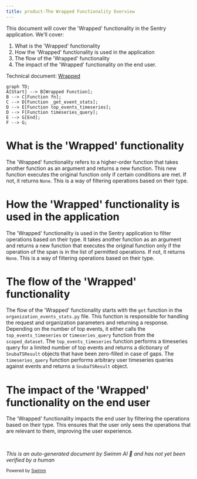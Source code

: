 ```yaml
---
title: product-The Wrapped Functionality Overview
---
```

This document will cover the 'Wrapped' functionality in the Sentry application. We'll cover:

1. What is the 'Wrapped' functionality
2. How the 'Wrapped' functionality is used in the application
3. The flow of the 'Wrapped' functionality
4. The impact of the 'Wrapped' functionality on the end user.

Technical document: <SwmLink doc-title="Wrapped">[Wrapped](/.swm/understanding-the-wrapped-functionality.8e5csugw.sw.md)</SwmLink>

```mermaid
graph TD;
A[Start] --> B[Wrapped Function];
B --> C[Function fn];
C --> D[Function _get_event_stats];
D --> E[Function top_events_timeseries];
D --> F[Function timeseries_query];
E --> G[End];
F --> G;
```

# What is the 'Wrapped' functionality

The 'Wrapped' functionality refers to a higher-order function that takes another function as an argument and returns a new function. This new function executes the original function only if certain conditions are met. If not, it returns `None`. This is a way of filtering operations based on their type.

# How the 'Wrapped' functionality is used in the application

The 'Wrapped' functionality is used in the Sentry application to filter operations based on their type. It takes another function as an argument and returns a new function that executes the original function only if the operation of the span is in the list of permitted operations. If not, it returns `None`. This is a way of filtering operations based on their type.

# The flow of the 'Wrapped' functionality

The flow of the 'Wrapped' functionality starts with the `get` function in the `organization_events_stats.py` file. This function is responsible for handling the request and organization parameters and returning a response. Depending on the number of top events, it either calls the `top_events_timeseries` or `timeseries_query` function from the `scoped_dataset`. The `top_events_timeseries` function performs a timeseries query for a limited number of top events and returns a dictionary of `SnubaTSResult` objects that have been zero-filled in case of gaps. The `timeseries_query` function performs arbitrary user timeseries queries against events and returns a `SnubaTSResult` object.

# The impact of the 'Wrapped' functionality on the end user

The 'Wrapped' functionality impacts the end user by filtering the operations based on their type. This ensures that the user only sees the operations that are relevant to them, improving the user experience.

&nbsp;

*This is an auto-generated document by Swimm AI 🌊 and has not yet been verified by a human*

<SwmMeta version="3.0.0" repo-id="Z2l0aHViJTNBJTNBc2VudHJ5LWRlbW8lM0ElM0FTd2ltbS1EZW1v" repo-name="sentry-demo" doc-type="product-flows"><sup>Powered by [Swimm](/)</sup></SwmMeta>
